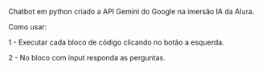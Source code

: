 Chatbot em python criado a API Gemini do Google na imersão IA da Alura.

Como usar:

1 - Executar cada bloco de código clicando no botão a esquerda.

2 - No bloco com input responda as perguntas.
